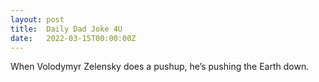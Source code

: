 ```yaml
---
layout: post
title:  Daily Dad Joke 4U
date:   2022-03-15T00:00:00Z
---
```

When Volodymyr Zelensky does a pushup, he’s pushing the Earth down.
